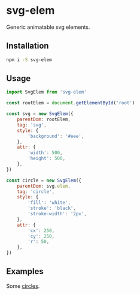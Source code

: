 # svg-elem

Generic animatable svg elements.

## Installation

```bash
npm i -S svg-elem
```

## Usage

```js
import SvgElem from 'svg-elem'

const rootElem = document.getElementById('root')

const svg = new SvgElem({
	parentDom: rootElem,
	tag: 'svg',
	style: {
		'background': '#eee',
	},
	attr: {
		'width': 500,
		'height': 500,
	},
})

const circle = new SvgElem({
	parentDom: svg.elem,
	tag: 'circle',
	style: {
		'fill': 'white',
		'stroke': 'black',
		'stroke-width': '2px',
	},
	attr: {
		'cx': 250,
		'cy': 250,
		'r': 50,
	},
})
```

## Examples

Some [circles](https://pitchdropobserver.github.io/svg-elem/).




